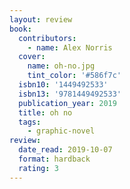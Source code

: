 ```yaml
---
layout: review
book:
  contributors:
    - name: Alex Norris
  cover:
    name: oh-no.jpg
    tint_color: '#586f7c'
  isbn10: '1449492533'
  isbn13: '9781449492533'
  publication_year: 2019
  title: oh no
  tags:
    - graphic-novel
review:
  date_read: 2019-10-07
  format: hardback
  rating: 3
---
```

